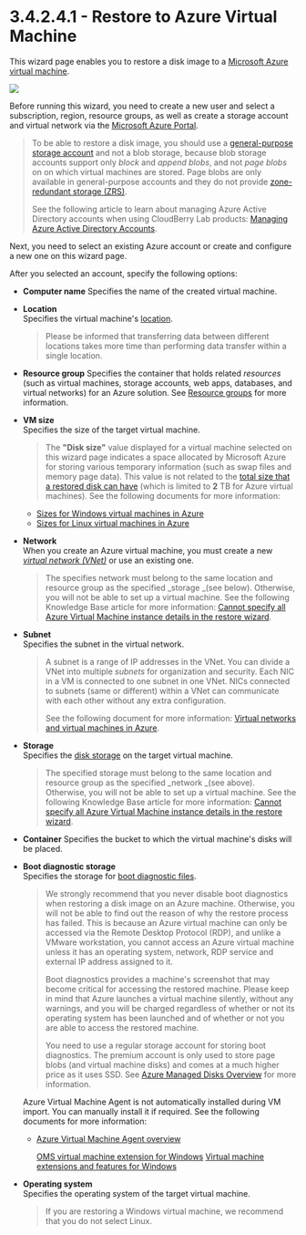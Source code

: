 # 3.4.2.4.1 - Restore to Azure Virtual Machine

This wizard page enables you to restore a disk image to a [Microsoft Azure virtual machine](https://docs.microsoft.com/en-us/azure/virtual-machines/).

![](https://github.com/robertzakiev/gitbook/tree/703d9f96af3546d5a85e17cd24df8e3834d130e4/assets/restore-azure-vm.png)

Before running this wizard, you need to create a new user and select a subscription, region, resource groups, as well as create a storage account and virtual network via the [Microsoft Azure Portal](https://portal.azure.com/).

> To be able to restore a disk image, you should use a [general-purpose storage account](https://docs.microsoft.com/en-us/azure/storage/common/storage-account-options) and not a blob storage, because blob storage accounts support only _block_ and _append blobs_, and not _page blobs_ on on which virtual machines are stored. Page blobs are only available in general-purpose accounts and they do not provide [zone-redundant storage \(ZRS\)](https://docs.microsoft.com/en-us/azure/storage/common/storage-redundancy#zone-redundant-storage).
>
> See the following article to learn about managing Azure Active Directory accounts when using CloudBerry Lab products: [Managing Azure Active Directory Accounts](../../../../concepts/managing-azure-active-directory-accounts.md).

Next, you need to select an existing Azure account or create and configure a new one on this wizard page.

After you selected an account, specify the following options:

* **Computer name** Specifies the name of the created virtual machine.
* **Location**  
  Specifies the virtual machine's [location](https://docs.microsoft.com/en-us/azure/virtual-machines/windows/regions-and-availability).

  > Please be informed that transferring data between different locations takes more time than performing data transfer within a single location.

* **Resource group** Specifies the container that holds related _resources_ \(such as virtual machines, storage accounts, web apps, databases, and virtual networks\) for an Azure solution. See [Resource groups](https://docs.microsoft.com/en-us/azure/azure-resource-manager/resource-group-overview#resource-groups) for more information.
* **VM size**  
  Specifies the size of the target virtual machine.

  > The **"Disk size"** value displayed for a virtual machine selected on this wizard page indicates a space allocated by Microsoft Azure for storing various temporary information \(such as swap files and memory page data\). This value is not related to the [total size that a restored disk can have](../../3.4.4-select-partitions-to-restore.md) \(which is limited to **2** TB for Azure virtual machines\). See the following documents for more information:

  * [Sizes for Windows virtual machines in Azure](https://docs.microsoft.com/en-us/azure/virtual-machines/windows/sizes)
  * [Sizes for Linux virtual machines in Azure](https://docs.microsoft.com/en-us/azure/virtual-machines/linux/sizes)

* **Network**  
  When you create an Azure virtual machine, you must create a new [_virtual network \(VNet\)_](https://docs.microsoft.com/en-us/azure/virtual-machines/windows/network-overview) or use an existing one.

  > The specifies network must belong to the same location and resource group as the specified _storage _\(see below\). Otherwise, you will not be able to set up a virtual machine. See the following Knowledge Base article for more information: [Cannot specify all Azure Virtual Machine instance details in the restore wizard](https://kb.cloudberrylab.com/kb1063/).

* **Subnet**  
  Specifies the subnet in the virtual network.

  > A subnet is a range of IP addresses in the VNet. You can divide a VNet into multiple _subnets_ for organization and security. Each NIC in a VM is connected to one subnet in one VNet. NICs connected to subnets \(same or different\) within a VNet can communicate with each other without any extra configuration.
  >
  > See the following document for more information: [Virtual networks and virtual machines in Azure](https://docs.microsoft.com/en-us/azure/virtual-machines/windows/network-overview).

* **Storage**  
  Specifies the [disk storage](https://docs.microsoft.com/en-us/azure/virtual-machines/windows/about-disks-and-vhds) on the target virtual machine.

  > The specified storage must belong to the same location and resource group as the specified _network _\(see above\). Otherwise, you will not be able to set up a virtual machine. See the following Knowledge Base article for more information: [Cannot specify all Azure Virtual Machine instance details in the restore wizard](https://kb.cloudberrylab.com/kb1063/).

* **Container** Specifies the bucket to which the virtual machine's disks will be placed.
* **Boot diagnostic storage**  
  Specifies the storage for [boot diagnostic files](https://docs.microsoft.com/en-us/azure/virtual-machines/windows/boot-diagnostics).

  > We strongly recommend that you never disable boot diagnostics when restoring a disk image on an Azure machine. Otherwise, you will not be able to find out the reason of why the restore process has failed. This is because an Azure virtual machine can only be accessed via the Remote Desktop Protocol \(RDP\), and unlike a VMware workstation, you cannot access an Azure virtual machine unless it has an operating system, network, RDP service and external IP address assigned to it.
  >
  > Boot diagnostics provides a machine's screenshot that may become critical for accessing the restored machine. Please keep in mind that Azure launches a virtual machine silently, without any warnings, and you will be charged regardless of whether or not its operating system has been launched and of whether or not you are able to access the restored machine.
  >
  > You need to use a regular storage account for storing boot diagnostics. The premium account is only used to store page blobs \(and virtual machine disks\) and comes at a much higher price as it uses SSD. See [Azure Managed Disks Overview](https://docs.microsoft.com/en-us/azure/virtual-machines/windows/managed-disks-overview) for more information.

  Azure Virtual Machine Agent is not automatically installed during VM import. You can manually install it if required. See the following documents for more information:

  * [Azure Virtual Machine Agent overview](https://docs.microsoft.com/en-us/azure/virtual-machines/windows/agent-user-guide)

    [OMS virtual machine extension for Windows](https://docs.microsoft.com/en-us/azure/virtual-machines/windows/extensions-oms) [Virtual machine extensions and features for Windows](https://docs.microsoft.com/en-us/azure/virtual-machines/windows/extensions-features)

* **Operating system**  
  Specifies the operating system of the target virtual machine.

  > If you are restoring a Windows virtual machine, we recommend that you do not select Linux.

